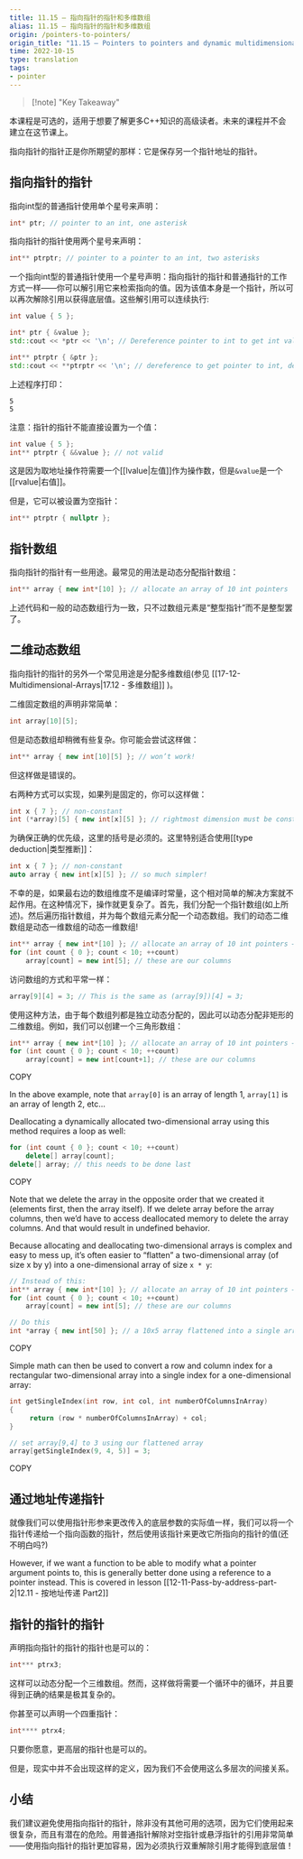 ```yaml
---
title: 11.15 — 指向指针的指针和多维数组
alias: 11.15 — 指向指针的指针和多维数组
origin: /pointers-to-pointers/
origin_title: "11.15 — Pointers to pointers and dynamic multidimensional arrays"
time: 2022-10-15
type: translation
tags:
- pointer
---
```


> [!note] "Key Takeaway"
	


本课程是可选的，适用于想要了解更多C++知识的高级读者。未来的课程并不会建立在这节课上。

指向指针的指针正是你所期望的那样：它是保存另一个指针地址的指针。

## 指向指针的指针

指向int型的普通指针使用单个星号来声明：

```cpp
int* ptr; // pointer to an int, one asterisk
```

指向指针的指针使用两个星号来声明：

```cpp
int** ptrptr; // pointer to a pointer to an int, two asterisks
```

一个指向int型的普通指针使用一个星号声明：指向指针的指针和普通指针的工作方式一样——你可以解引用它来检索指向的值。因为该值本身是一个指针，所以可以再次解除引用以获得底层值。这些解引用可以连续执行:

```cpp
int value { 5 };

int* ptr { &value };
std::cout << *ptr << '\n'; // Dereference pointer to int to get int value

int** ptrptr { &ptr };
std::cout << **ptrptr << '\n'; // dereference to get pointer to int, dereference again to get int value
```

上述程序打印：

```
5
5
```

注意：指针的指针不能直接设置为一个值：

```cpp
int value { 5 };
int** ptrptr { &&value }; // not valid
```

这是因为取地址操作符需要一个[[lvalue|左值]]作为操作数，但是`&value`是一个[[rvalue|右值]]。

但是，它可以被设置为空指针：

```cpp
int** ptrptr { nullptr };
```

## 指针数组

指向指针的指针有一些用途。最常见的用法是动态分配指针数组：

```cpp
int** array { new int*[10] }; // allocate an array of 10 int pointers
```

上述代码和一般的动态数组行为一致，只不过数组元素是“整型指针”而不是整型罢了。

## 二维动态数组

指向指针的指针的另外一个常见用途是分配多维数组(参见 [[17-12-Multidimensional-Arrays|17.12 - 多维数组]] )。

二维固定数组的声明非常简单：

```cpp
int array[10][5];
```

但是动态数组却稍微有些复杂。你可能会尝试这样做：

```cpp
int** array { new int[10][5] }; // won’t work!
```

但这样做是错误的。

右两种方式可以实现，如果列是固定的，你可以这样做：

```cpp
int x { 7 }; // non-constant
int (*array)[5] { new int[x][5] }; // rightmost dimension must be constexpr
```

为确保正确的优先级，这里的括号是必须的。这里特别适合使用[[type deduction|类型推断]]：

```cpp
int x { 7 }; // non-constant
auto array { new int[x][5] }; // so much simpler!
```

不幸的是，如果最右边的数组维度不是编译时常量，这个相对简单的解决方案就不起作用。在这种情况下，操作就更复杂了。首先，我们分配一个指针数组(如上所述)。然后遍历指针数组，并为每个数组元素分配一个动态数组。我们的动态二维数组是动态一维数组的动态一维数组!

```cpp
int** array { new int*[10] }; // allocate an array of 10 int pointers — these are our rows
for (int count { 0 }; count < 10; ++count)
    array[count] = new int[5]; // these are our columns
```

访问数组的方式和平常一样：

```cpp
array[9][4] = 3; // This is the same as (array[9])[4] = 3;
```

使用这种方法，由于每个数组列都是独立动态分配的，因此可以动态分配非矩形的二维数组。例如，我们可以创建一个三角形数组：

```cpp
int** array { new int*[10] }; // allocate an array of 10 int pointers — these are our rows
for (int count { 0 }; count < 10; ++count)
    array[count] = new int[count+1]; // these are our columns
```

COPY

In the above example, note that `array[0]` is an array of length 1, `array[1]` is an array of length 2, etc…

Deallocating a dynamically allocated two-dimensional array using this method requires a loop as well:

```cpp
for (int count { 0 }; count < 10; ++count)
    delete[] array[count];
delete[] array; // this needs to be done last
```

COPY

Note that we delete the array in the opposite order that we created it (elements first, then the array itself). If we delete array before the array columns, then we’d have to access deallocated memory to delete the array columns. And that would result in undefined behavior.

Because allocating and deallocating two-dimensional arrays is complex and easy to mess up, it’s often easier to “flatten” a two-dimensional array (of size x by y) into a one-dimensional array of size `x * y`:

```cpp
// Instead of this:
int** array { new int*[10] }; // allocate an array of 10 int pointers — these are our rows
for (int count { 0 }; count < 10; ++count)
    array[count] = new int[5]; // these are our columns

// Do this
int *array { new int[50] }; // a 10x5 array flattened into a single array
```

COPY

Simple math can then be used to convert a row and column index for a rectangular two-dimensional array into a single index for a one-dimensional array:

```cpp
int getSingleIndex(int row, int col, int numberOfColumnsInArray)
{
     return (row * numberOfColumnsInArray) + col;
}

// set array[9,4] to 3 using our flattened array
array[getSingleIndex(9, 4, 5)] = 3;
```

COPY

## 通过地址传递指针

就像我们可以使用指针形参来更改传入的底层参数的实际值一样，我们可以将一个指针传递给一个指向函数的指针，然后使用该指针来更改它所指向的指针的值(还不明白吗?)

However, if we want a function to be able to modify what a pointer argument points to, this is generally better done using a reference to a pointer instead. This is covered in lesson [[12-11-Pass-by-address-part-2|12.11 - 按地址传递 Part2]]

## 指针的指针的指针

声明指向指针的指针的指针也是可以的：

```cpp
int*** ptrx3;
```

这样可以动态分配一个三维数组。然而，这样做将需要一个循环中的循环，并且要得到正确的结果是极其复杂的。

你甚至可以声明一个四重指针：

```cpp
int**** ptrx4;
```

只要你愿意，更高层的指针也是可以的。

但是，现实中并不会出现这样的定义，因为我们不会使用这么多层次的间接关系。

## 小结

我们建议避免使用指向指针的指针，除非没有其他可用的选项，因为它们使用起来很复杂，而且有潜在的危险。用普通指针解除对空指针或悬浮指针的引用非常简单——使用指向指针的指针更加容易，因为必须执行双重解除引用才能得到底层值！

